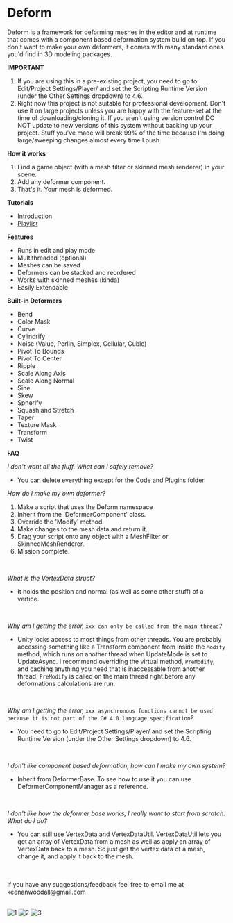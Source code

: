 # Deform

Deform is a framework for deforming meshes in the editor and at runtime that comes with a component based deformation system build on top.
If you don't want to make your own deformers, it comes with many standard ones you'd find in 3D modeling packages.

**IMPORTANT**
1. If you are using this in a pre-existing project, you need to go to Edit/Project Settings/Player/ and set the Scripting Runtime Version (under the Other Settings dropdown) to 4.6.
2. Right now this project is not suitable for professional development. Don't use it on large projects unless you are happy with the feature-set at the time of downloading/cloning it. If you aren't using version control DO NOT update to new versions of this system without backing up your project. Stuff you've made will break 99% of the time because I'm doing large/sweeping changes almost every time I push.

**How it works**
1. Find a game object (with a mesh filter or skinned mesh renderer) in your scene.
2. Add any deformer component.
3. That's it. Your mesh is deformed.

**Tutorials**
- [Introduction](https://youtu.be/1cFPUsI57hM?list=PLrWlVANGG-iitlKSK5Pr8eUCi48gznygc)
- [Playlist](https://www.youtube.com/watch?v=1cFPUsI57hM&list=PLrWlVANGG-iitlKSK5Pr8eUCi48gznygc)

**Features**
- Runs in edit and play mode
- Multithreaded (optional)
- Meshes can be saved
- Deformers can be stacked and reordered
- Works with skinned meshes (kinda)
- Easily Extendable

**Built-in Deformers**
- Bend
- Color Mask
- Curve
- Cylindrify
- Noise (Value, Perlin, Simplex, Cellular, Cubic)
- Pivot To Bounds
- Pivot To Center
- Ripple
- Scale Along Axis
- Scale Along Normal
- Sine
- Skew
- Spherify
- Squash and Stretch
- Taper
- Texture Mask
- Transform
- Twist

**FAQ**

_I don't want all the fluff. What can I safely remove?_
- You can delete everything except for the Code and Plugins folder.

_How do I make my own deformer?_
1. Make a script that uses the Deform namespace
2. Inherit from the 'DeformerComponent' class.
3. Override the 'Modify' method.
4. Make changes to the mesh data and return it.
5. Drag your script onto any object with a MeshFilter or SkinnedMeshRenderer.
6. Mission complete.

<br />

_What is the VertexData struct?_
- It holds the position and normal (as well as some other stuff) of a vertice.

<br />

_Why am I getting the error,_ `xxx can only be called from the main thread`_?_
- Unity locks access to most things from other threads. You are probably accessing something like a Transform component from inside the `Modify` method, which runs on another thread when UpdateMode is set to UpdateAsync. I recommend overriding the virtual method, `PreModify`, and caching anything you need that is inaccessable from another thread. `PreModify` is called on the main thread right before any deformations calculations are run.

<br />

_Why am I getting the error,_ `xxx asynchronous functions cannot be used because it is not part of the C# 4.0 language specification`_?_
- You need to go to Edit/Project Settings/Player/ and set the Scripting Runtime Version (under the Other Settings dropdown) to 4.6.

<br />

_I don't like component based deformation, how can I make my own system?_
- Inherit from DeformerBase. To see how to use it you can use DeformerComponentManager as a reference.

<br />

_I don't like how the deformer base works, I really want to start from scratch. What do I do?_
- You can still use VertexData and VertexDataUtil. VertexDataUtil lets you get an array of VertexData from a mesh as well as apply an array of VertexData back to a mesh. So just get the vertex data of a mesh, change it, and apply it back to the mesh.

<br />
<br />
If you have any suggestions/feedback feel free to email me at keenanwoodall@gmail.com

<br />
<br />

![1](https://i.redd.it/k4ttrf6p78l01.gif)
![2](https://i.imgur.com/IszhtkM.gif)
![3](https://i.redd.it/phjbwgdih7n01.gif)
